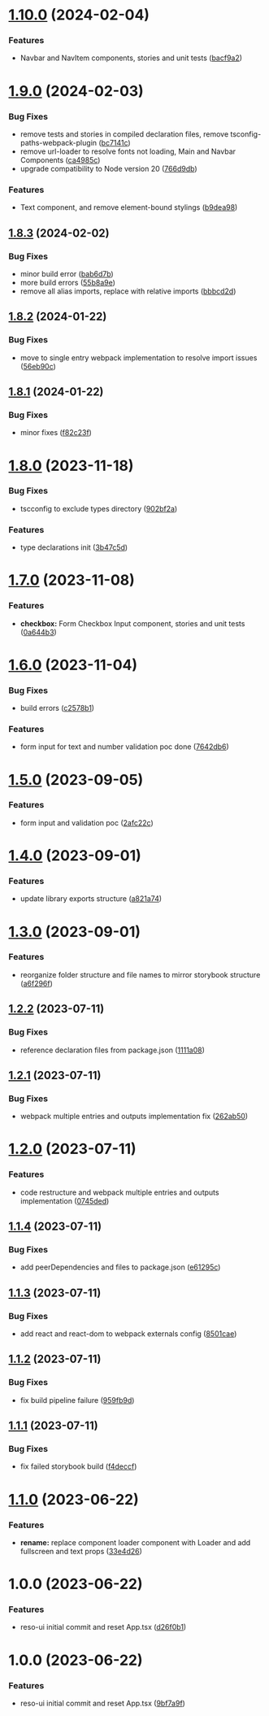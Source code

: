 # [1.10.0](https://github.com/asyrul21/reso-ui/compare/v1.9.0...v1.10.0) (2024-02-04)


### Features

* Navbar and NavItem components, stories and unit tests ([bacf9a2](https://github.com/asyrul21/reso-ui/commit/bacf9a218cf867ca41a8ad515397b078e860c27b))

# [1.9.0](https://github.com/asyrul21/reso-ui/compare/v1.8.3...v1.9.0) (2024-02-03)


### Bug Fixes

* remove tests and stories in compiled declaration files, remove tsconfig-paths-webpack-plugin ([bc7141c](https://github.com/asyrul21/reso-ui/commit/bc7141c05646a1c65bb0ebe73bb10e44c4dffb09))
* remove url-loader to resolve fonts not loading, Main and Navbar Components ([ca4985c](https://github.com/asyrul21/reso-ui/commit/ca4985ca6bdef9cd3fd0158c206374030ac77d36))
* upgrade compatibility to Node version 20 ([766d9db](https://github.com/asyrul21/reso-ui/commit/766d9dbd1272b900b6f6ea0440ca600ca5117421))


### Features

* Text component, and remove element-bound stylings ([b9dea98](https://github.com/asyrul21/reso-ui/commit/b9dea98d07fbf3380801cf2cbacaf0dc9c823fdc))

## [1.8.3](https://github.com/asyrul21/reso-ui/compare/v1.8.2...v1.8.3) (2024-02-02)


### Bug Fixes

* minor build error ([bab6d7b](https://github.com/asyrul21/reso-ui/commit/bab6d7b9d592b20c9e70d01ab4ede88537f3285d))
* more build errors ([55b8a9e](https://github.com/asyrul21/reso-ui/commit/55b8a9e39f652d381fc21333878edee145662582))
* remove all alias imports, replace with relative imports ([bbbcd2d](https://github.com/asyrul21/reso-ui/commit/bbbcd2d8829d143e849f490022490ad2d172b523))

## [1.8.2](https://github.com/asyrul21/reso-ui/compare/v1.8.1...v1.8.2) (2024-01-22)


### Bug Fixes

* move to single entry webpack implementation to resolve import issues ([56eb90c](https://github.com/asyrul21/reso-ui/commit/56eb90c54afdecb70da5204c0dcf7d792de50ca0))

## [1.8.1](https://github.com/asyrul21/reso-ui/compare/v1.8.0...v1.8.1) (2024-01-22)


### Bug Fixes

* minor fixes ([f82c23f](https://github.com/asyrul21/reso-ui/commit/f82c23f77ffaabecba609e29052e4de5fa790290))

# [1.8.0](https://github.com/asyrul21/reso-ui/compare/v1.7.0...v1.8.0) (2023-11-18)


### Bug Fixes

* tscconfig to exclude types directory ([902bf2a](https://github.com/asyrul21/reso-ui/commit/902bf2a4897c44ee01b83ebbb360f7f538feb5c0))


### Features

* type declarations init ([3b47c5d](https://github.com/asyrul21/reso-ui/commit/3b47c5d8fdf16d180431890fa12d5873fa6bb246))

# [1.7.0](https://github.com/asyrul21/reso-ui/compare/v1.6.0...v1.7.0) (2023-11-08)


### Features

* **checkbox:** Form Checkbox Input component, stories and unit tests ([0a644b3](https://github.com/asyrul21/reso-ui/commit/0a644b3478f5e24ac5092b7d322e860e5b14175e))

# [1.6.0](https://github.com/asyrul21/reso-ui/compare/v1.5.0...v1.6.0) (2023-11-04)


### Bug Fixes

* build errors ([c2578b1](https://github.com/asyrul21/reso-ui/commit/c2578b1e90db596a8fd56e0207941e3eb8a2e7db))


### Features

* form input for text and number validation poc done ([7642db6](https://github.com/asyrul21/reso-ui/commit/7642db63c54428b34243ee1d18544d3757db9e16))

# [1.5.0](https://github.com/asyrul21/reso-ui/compare/v1.4.0...v1.5.0) (2023-09-05)


### Features

* form input and validation poc ([2afc22c](https://github.com/asyrul21/reso-ui/commit/2afc22c3597b2469603dffc62d8239fab007bda6))

# [1.4.0](https://github.com/asyrul21/reso-ui/compare/v1.3.0...v1.4.0) (2023-09-01)


### Features

* update library exports structure ([a821a74](https://github.com/asyrul21/reso-ui/commit/a821a746e270eb654734db3363c5d23f960e5416))

# [1.3.0](https://github.com/asyrul21/reso-ui/compare/v1.2.2...v1.3.0) (2023-09-01)


### Features

* reorganize folder structure and file names to mirror storybook structure ([a6f296f](https://github.com/asyrul21/reso-ui/commit/a6f296fa6747134f155fee5600d659a5a231aed8))

## [1.2.2](https://github.com/asyrul21/reso-ui/compare/v1.2.1...v1.2.2) (2023-07-11)


### Bug Fixes

* reference declaration files from package.json ([1111a08](https://github.com/asyrul21/reso-ui/commit/1111a0897658151dc8a220199d92ab3655524b9f))

## [1.2.1](https://github.com/asyrul21/reso-ui/compare/v1.2.0...v1.2.1) (2023-07-11)


### Bug Fixes

* webpack multiple entries and outputs implementation fix ([262ab50](https://github.com/asyrul21/reso-ui/commit/262ab5073084d9bf4c796ef6c7012c9900e2621c))

# [1.2.0](https://github.com/asyrul21/reso-ui/compare/v1.1.4...v1.2.0) (2023-07-11)


### Features

* code restructure and webpack multiple entries and outputs implementation ([0745ded](https://github.com/asyrul21/reso-ui/commit/0745ded4383d77bcf8353114544bb19bdb31b486))

## [1.1.4](https://github.com/asyrul21/reso-ui/compare/v1.1.3...v1.1.4) (2023-07-11)


### Bug Fixes

* add peerDependencies and files to package.json ([e61295c](https://github.com/asyrul21/reso-ui/commit/e61295c961a3338d789833575755448535314c22))

## [1.1.3](https://github.com/asyrul21/reso-ui/compare/v1.1.2...v1.1.3) (2023-07-11)


### Bug Fixes

* add react and react-dom to webpack externals config ([8501cae](https://github.com/asyrul21/reso-ui/commit/8501cae12919e4eb4c6c2a36f1988b920c04c1e5))

## [1.1.2](https://github.com/asyrul21/reso-ui/compare/v1.1.1...v1.1.2) (2023-07-11)


### Bug Fixes

* fix build pipeline failure ([959fb9d](https://github.com/asyrul21/reso-ui/commit/959fb9dfdda3b5800fc83470248b8be006d4746b))

## [1.1.1](https://github.com/asyrul21/reso-ui/compare/v1.1.0...v1.1.1) (2023-07-11)


### Bug Fixes

* fix failed storybook build ([f4deccf](https://github.com/asyrul21/reso-ui/commit/f4deccfc8c95ac3a12b8735c4d0213bfa998baf0))

# [1.1.0](https://github.com/asyrul21/reso-ui/compare/v1.0.0...v1.1.0) (2023-06-22)


### Features

* **rename:** replace component loader component with Loader and add fullscreen and text props ([33e4d26](https://github.com/asyrul21/reso-ui/commit/33e4d26d278d3f4a12e3bdbb941a6605ef289996))

# 1.0.0 (2023-06-22)


### Features

* reso-ui initial commit and reset App.tsx ([d26f0b1](https://github.com/asyrul21/reso-ui/commit/d26f0b1ebeedb2af9213e679d77f339997fed703))

# 1.0.0 (2023-06-22)


### Features

* reso-ui initial commit and reset App.tsx ([9bf7a9f](https://github.com/asyrul21/reso-ui/commit/9bf7a9f1358d71dc8c736fe45019a10f8c21dc9a))
